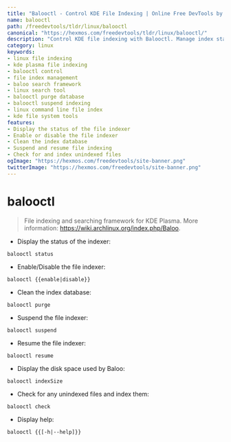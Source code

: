 ```yaml
---
title: "Balooctl - Control KDE File Indexing | Online Free DevTools by Hexmos"
name: balooctl
path: /freedevtools/tldr/linux/balooctl
canonical: "https://hexmos.com/freedevtools/tldr/linux/balooctl/"
description: "Control KDE file indexing with Balooctl. Manage index status, purge databases, and suspend/resume indexing. Free online tool, no registration required."
category: linux
keywords:
- linux file indexing
- kde plasma file indexing
- balooctl control
- file index management
- baloo search framework
- linux search tool
- balooctl purge database
- balooctl suspend indexing
- linux command line file index
- kde file system tools
features:
- Display the status of the file indexer
- Enable or disable the file indexer
- Clean the index database
- Suspend and resume file indexing
- Check for and index unindexed files
ogImage: "https://hexmos.com/freedevtools/site-banner.png"
twitterImage: "https://hexmos.com/freedevtools/site-banner.png"
---
```


# balooctl

> File indexing and searching framework for KDE Plasma.
> More information: <https://wiki.archlinux.org/index.php/Baloo>.

- Display the status of the indexer:

`balooctl status`

- Enable/Disable the file indexer:

`balooctl {{enable|disable}}`

- Clean the index database:

`balooctl purge`

- Suspend the file indexer:

`balooctl suspend`

- Resume the file indexer:

`balooctl resume`

- Display the disk space used by Baloo:

`balooctl indexSize`

- Check for any unindexed files and index them:

`balooctl check`

- Display help:

`balooctl {{[-h|--help]}}`

